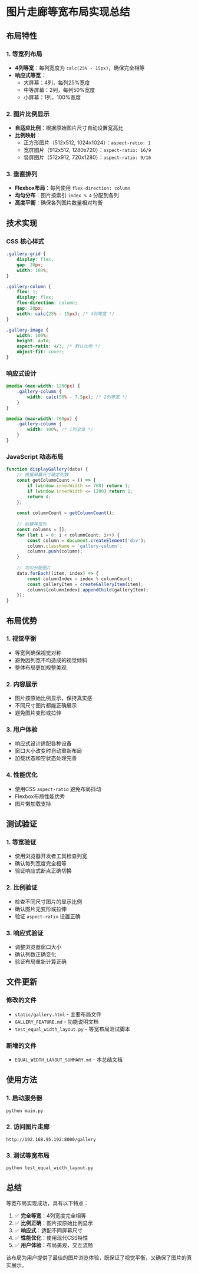 # 图片走廊等宽布局实现总结

## 布局特性

### 1. 等宽列布局
- **4列等宽**：每列宽度为 `calc(25% - 15px)`，确保完全相等
- **响应式等宽**：
  - 大屏幕：4列，每列25%宽度
  - 中等屏幕：2列，每列50%宽度
  - 小屏幕：1列，100%宽度

### 2. 图片比例显示
- **自适应比例**：根据原始图片尺寸自动设置宽高比
- **比例映射**：
  - 正方形图片（512x512, 1024x1024）：`aspect-ratio: 1`
  - 宽屏图片（912x512, 1280x720）：`aspect-ratio: 16/9`
  - 竖屏图片（512x912, 720x1280）：`aspect-ratio: 9/16`

### 3. 垂直排列
- **Flexbox布局**：每列使用 `flex-direction: column`
- **均匀分布**：图片按索引 `index % 4` 分配到各列
- **高度平衡**：确保各列图片数量相对均衡

## 技术实现

### CSS 核心样式
```css
.gallery-grid {
    display: flex;
    gap: 20px;
    width: 100%;
}

.gallery-column {
    flex: 1;
    display: flex;
    flex-direction: column;
    gap: 20px;
    width: calc(25% - 15px); /* 4列等宽 */
}

.gallery-image {
    width: 100%;
    height: auto;
    aspect-ratio: 4/3; /* 默认比例 */
    object-fit: cover;
}
```

### 响应式设计
```css
@media (max-width: 1200px) {
    .gallery-column {
        width: calc(50% - 7.5px); /* 2列等宽 */
    }
}

@media (max-width: 768px) {
    .gallery-column {
        width: 100%; /* 1列全宽 */
    }
}
```

### JavaScript 动态布局
```javascript
function displayGallery(data) {
    // 根据屏幕尺寸确定列数
    const getColumnCount = () => {
        if (window.innerWidth <= 768) return 1;
        if (window.innerWidth <= 1200) return 2;
        return 4;
    };
    
    const columnCount = getColumnCount();
    
    // 创建等宽列
    const columns = [];
    for (let i = 0; i < columnCount; i++) {
        const column = document.createElement('div');
        column.className = 'gallery-column';
        columns.push(column);
    }
    
    // 均匀分配图片
    data.forEach((item, index) => {
        const columnIndex = index % columnCount;
        const galleryItem = createGalleryItem(item);
        columns[columnIndex].appendChild(galleryItem);
    });
}
```

## 布局优势

### 1. 视觉平衡
- 等宽列确保视觉对称
- 避免因列宽不均造成的视觉倾斜
- 整体布局更加规整美观

### 2. 内容展示
- 图片按原始比例显示，保持真实感
- 不同尺寸图片都能正确展示
- 避免图片变形或拉伸

### 3. 用户体验
- 响应式设计适配各种设备
- 窗口大小改变时自动重新布局
- 加载状态和空状态处理完善

### 4. 性能优化
- 使用CSS `aspect-ratio` 避免布局抖动
- Flexbox布局性能优秀
- 图片懒加载支持

## 测试验证

### 1. 等宽验证
- 使用浏览器开发者工具检查列宽
- 确认每列宽度完全相等
- 验证响应式断点正确切换

### 2. 比例验证
- 检查不同尺寸图片的显示比例
- 确认图片无变形或拉伸
- 验证 `aspect-ratio` 设置正确

### 3. 响应式验证
- 调整浏览器窗口大小
- 确认列数正确变化
- 验证布局重新计算正确

## 文件更新

### 修改的文件
- `static/gallery.html` - 主要布局文件
- `GALLERY_FEATURE.md` - 功能说明文档
- `test_equal_width_layout.py` - 等宽布局测试脚本

### 新增的文件
- `EQUAL_WIDTH_LAYOUT_SUMMARY.md` - 本总结文档

## 使用方法

### 1. 启动服务器
```bash
python main.py
```

### 2. 访问图片走廊
```
http://192.168.95.192:8000/gallery
```

### 3. 测试等宽布局
```bash
python test_equal_width_layout.py
```

## 总结

等宽布局实现成功，具有以下特点：

1. ✅ **完全等宽**：4列宽度完全相等
2. ✅ **比例正确**：图片按原始比例显示
3. ✅ **响应式**：适配不同屏幕尺寸
4. ✅ **性能优化**：使用现代CSS特性
5. ✅ **用户体验**：布局美观，交互流畅

该布局为用户提供了最佳的图片浏览体验，既保证了视觉平衡，又确保了图片的真实展示。 